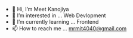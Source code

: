 - 👋 Hi, I’m Meet Kanojiya
- 👀 I’m interested in ... Web Devlopment
- 🌱 I’m currently learning ... Frontend
- 📫 How to reach me ... mrmit4040@gmail.com


<!---
mit77/mit77 is a ✨ special ✨ repository because its `README.md` (this file) appears on your GitHub profile.
You can click the Preview link to take a look at your changes.
--->
